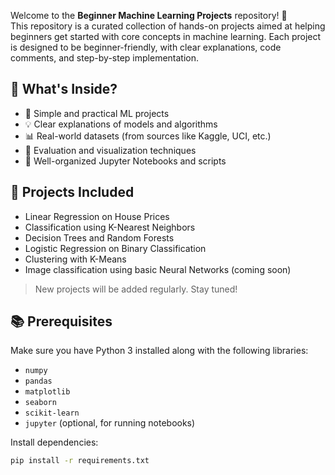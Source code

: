 Welcome to the **Beginner Machine Learning Projects** repository! 🎯  
This repository is a curated collection of hands-on projects aimed at helping beginners get started with core concepts in machine learning. Each project is designed to be beginner-friendly, with clear explanations, code comments, and step-by-step implementation.

## 🚀 What's Inside?

- 📌 Simple and practical ML projects
- 💡 Clear explanations of models and algorithms
- 📊 Real-world datasets (from sources like Kaggle, UCI, etc.)
- 🧪 Evaluation and visualization techniques
- 📁 Well-organized Jupyter Notebooks and scripts

## 🧠 Projects Included

- Linear Regression on House Prices
- Classification using K-Nearest Neighbors
- Decision Trees and Random Forests
- Logistic Regression on Binary Classification
- Clustering with K-Means
- Image classification using basic Neural Networks (coming soon)

> New projects will be added regularly. Stay tuned!

## 📚 Prerequisites

Make sure you have Python 3 installed along with the following libraries:

- `numpy`
- `pandas`
- `matplotlib`
- `seaborn`
- `scikit-learn`
- `jupyter` (optional, for running notebooks)

Install dependencies:

```bash
pip install -r requirements.txt
